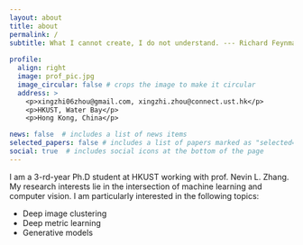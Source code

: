 ```yaml
---
layout: about
title: about
permalink: /
subtitle: What I cannot create, I do not understand. --- Richard Feynman
 
profile:
  align: right
  image: prof_pic.jpg
  image_circular: false # crops the image to make it circular
  address: >
    <p>xingzhi06zhou@gmail.com, xingzhi.zhou@connect.ust.hk</p>
    <p>HKUST, Water Bay</p>
    <p>Hong Kong, China</p>

news: false  # includes a list of news items
selected_papers: false # includes a list of papers marked as "selected={true}"
social: true  # includes social icons at the bottom of the page
---
```

I am a 3-rd-year Ph.D student at HKUST working with prof. Nevin L. Zhang. My research interests lie in the intersection of machine learning and computer vision. I am particularly interested in the following topics:
- Deep image clustering
- Deep metric learning
- Generative models

[//]: # (Write your biography here. Tell the world about yourself. Link to your favorite [subreddit]&#40;http://reddit.com&#41;. You can put a picture in, too. The code is already in, just name your picture `prof_pic.jpg` and put it in the `img/` folder.)

[//]: # ()
[//]: # (Put your address / P.O. box / other info right below your picture. You can also disable any these elements by editing `profile` property of the YAML header of your `_pages/about.md`. Edit `_bibliography/papers.bib` and Jekyll will render your [publications page]&#40;/al-folio/publications/&#41; automatically.)

[//]: # ()
[//]: # (Link to your social media connections, too. This theme is set up to use [Font Awesome icons]&#40;http://fortawesome.github.io/Font-Awesome/&#41; and [Academicons]&#40;https://jpswalsh.github.io/academicons/&#41;, like the ones below. Add your Facebook, Twitter, LinkedIn, Google Scholar, or just disable all of them.)
